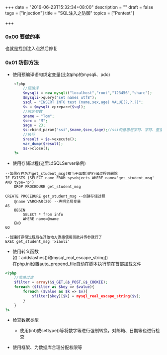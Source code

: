 +++
date = "2016-06-23T15:32:34+08:00"
description = ""
draft = false
tags = ["injection"]
title = "SQL注入之防御"
topics = ["Pentest"]

+++

### 0x00 要做的事
也就是找到注入点然后修复

### 0x01 防御方法

* 使用预编译语句绑定变量(比如php的mysqli、pdo)
```php
    <?php
        //预编译
        $mysqli = new mysqli("localhost","root","123456","share");
        $mysqli->query("set names utf8");
        $sql = "INSERT INTO test (name,sex,age) VALUE(?,?,?)";
        $s = $mysqli->prepare($sql);
        //绑定参数
        $name = "Tom";
        $sex = "M";
        $age = 23;
        $s->bind_param("ssi",$name,$sex,$age);//ssi的意思是字符、字符、整型
        //执行
        $result = $s->execute();
        var_dump($result);
        $s->close();
    ?>
```

* 使用存储过程(这里以SQLServer举例)

```
--如果存在名为get_student_msg(相当于函数)的存储过程则删除
IF EXISTS (SELECT name FROM sysobjects WHERE name='get_student_msg' AND type='p')
    DROP PROCEDURE get_student_msg

CREATE PROCEDURE get_student_msg --创建存储过程
    @name VARCHAR(20) --声明全局变量
AS
    BEGIN
        SELECT * from info
        WHERE name=@name
    END
GO

--创建好存储过程后在其他地方直接使用函数并传参就行了
EXEC get_student_msg 'xiaoli'
```

* 使用转义函数  
如：addslashes()和mysql_real_escape_string()  
在php.ini设置auto_prepend_file自动在脚本执行前在首部加载文件  
```php
<?php
    //简单过滤
    $filter = array(&$_GET,&$_POST,&$_COOKIE);
    foreach ($filter as $key => $value){
        foreach ($value as $k => $v){
            $filter[$key][$k] = mysql_real_escape_string($v);
        }
    }
?>
```

* 检查数据类型  
    * 使用(int)或settype()等将数字等进行强制转换，对邮箱、日期等也进行检查

* 使用框架、为数据库合理分配权限等
